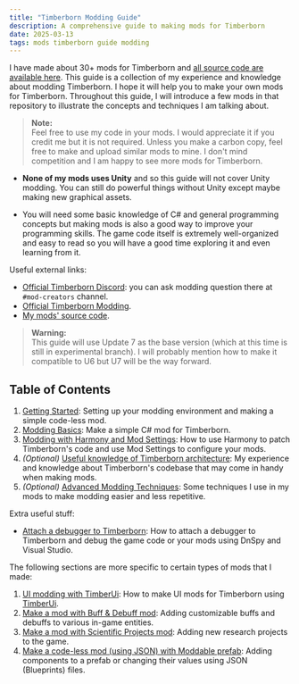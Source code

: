 ```yaml
---
title: "Timberborn Modding Guide"
description: A comprehensive guide to making mods for Timberborn
date: 2025-03-13
tags: mods timberborn guide modding
---
```


I have made about 30+ mods for Timberborn and [all source code are available here](https://github.com/datvm/TimberbornMods). This guide is a collection of my experience and knowledge about modding Timberborn. I hope it will help you to make your own mods for Timberborn. Throughout this guide, I will introduce a few mods in that repository to illustrate the concepts and techniques I am talking about.

> **Note:**  
> Feel free to use my code in your mods. I would appreciate it if you credit me but it is not required. Unless you make a carbon copy, feel free to make and upload similar mods to mine. I don't mind competition and I am happy to see more mods for Timberborn.

- **None of my mods uses Unity** and so this guide will not cover Unity modding. You can still do powerful things without Unity except maybe making new graphical assets.

- You will need some basic knowledge of C# and general programming concepts but making mods is also a good way to improve your programming skills. The game code itself is extremely well-organized and easy to read so you will have a good time exploring it and even learning from it.

Useful external links:
- [Official Timberborn Discord](https://discord.gg/6VZfcKGM2Z): you can ask modding question there at `#mod-creators` channel.
- [Official Timberborn Modding](https://github.com/mechanistry/timberborn-modding).
- [My mods' source code](https://github.com/datvm/TimberbornMods).

> **Warning:**  
> This guide will use Update 7 as the base version (which at this time is still in experimental branch). I will probably mention how to make it compatible to U6 but U7 will be the way forward.

## Table of Contents

1. [Getting Started](./getting-started): Setting up your modding environment and making a simple code-less mod.
2. [Modding Basics](./modding-basics): Make a simple C# mod for Timberborn.
3. [Modding with Harmony and Mod Settings](./mod-settings-and-harmony): How to use Harmony to patch Timberborn's code and use Mod Settings to configure your mods.
4. _(Optional)_ [Useful knowledge of Timberborn architecture](./timberborn-architecture): My experience and knowledge about Timberborn's codebase that may come in handy when making mods.
5. _(Optional)_ [Advanced Modding Techniques](./advanced-modding): Some techniques I use in my mods to make modding easier and less repetitive.

Extra useful stuff:

- [Attach a debugger to Timberborn](./attach-debugger): How to attach a debugger to Timberborn and debug the game code or your mods using DnSpy and Visual Studio.

The following sections are more specific to certain types of mods that I made:

1. [UI modding with TimberUi](./timber-ui): How to make UI mods for Timberborn using [TimberUi](../TimberUI).
2. [Make a mod with Buff & Debuff mod](../BuffDebuff): Adding customizable buffs and debuffs to various in-game entities.
3. [Make a mod with Scientific Projects mod](../ScientificProjects): Adding new research projects to the game.
4. [Make a code-less mod (using JSON) with Moddable prefab](../ModdablePrefab): Adding components to a prefab or changing their values using JSON (Blueprints) files.